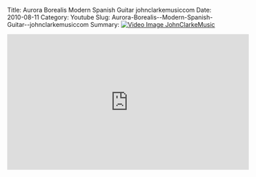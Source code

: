 Title: Aurora Borealis  Modern Spanish Guitar  johnclarkemusiccom
Date: 2010-08-11
Category: Youtube
Slug: Aurora-Borealis--Modern-Spanish-Guitar--johnclarkemusiccom
Summary: <a href="/Aurora-Borealis--Modern-Spanish-Guitar--johnclarkemusiccom.html"><img src="https://i.ytimg.com/vi/_kw8_ac1ptI/hqdefault.jpg" alt="Video Image JohnClarkeMusic"></a>

<iframe width="560" height="315" src="https://www.youtube.com/embed/_kw8_ac1ptI" title="YouTube video player" frameborder="0" allow="accelerometer; autoplay; clipboard-write; encrypted-media; gyroscope; picture-in-picture" allowfullscreen></iframe>

